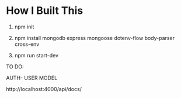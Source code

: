 # How I Built This

1. npm init

2. npm install mongodb express mongoose dotenv-flow body-parser cross-env  

3. npm run start-dev 

TO DO: 

AUTH- USER MODEL



http://localhost:4000/api/docs/